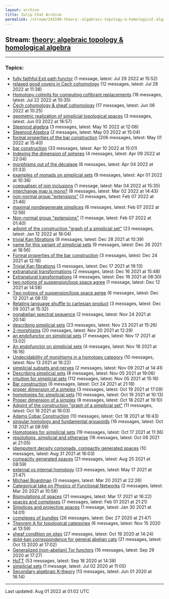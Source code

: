 ```yaml
---
layout: archive
title: Zulip Chat Archive
permalink: /stream/241590-theory:-algebraic-topology-&-homological-algebra/index.html
---
```


## Stream: [theory: algebraic topology & homological algebra](https://mattecapu.github.io/ct-zulip-archive/stream/241590-theory:-algebraic-topology-&-homological-algebra/index.html)
---

### Topics:

* [fully faithful Exit path functor](topic/topic_fully.20faithful.20Exit.20path.20functor.html) (1 message, latest: Jul 29 2022 at 15:52)
* [relaxed good covers in Cech cohomology](topic/topic_relaxed.20good.20covers.20in.20Cech.20cohomology.html) (12 messages, latest: Jul 28 2022 at 11:38)
* [Homotopy colimits for computing cofibrant replacements](topic/topic_Homotopy.20colimits.20for.20computing.20cofibrant.20replacements.html) (18 messages, latest: Jul 22 2022 at 10:35)
* [Čech cohomology & sheaf cohomology](topic/topic_.C4.8Cech.20cohomology.20.26.20sheaf.20cohomology.html) (17 messages, latest: Jun 06 2022 at 10:25)
* [geometric realization of simplicial topological spaces](topic/topic_geometric.20realization.20of.20simplicial.20topological.20spaces.html) (3 messages, latest: Jun 03 2022 at 16:57)
* [Steenrod algebra](topic/topic_Steenrod.20algebra.html) (3 messages, latest: May 10 2022 at 12:06)
* [Steenrod Algebra](topic/topic_Steenrod.20Algebra.html) (2 messages, latest: May 03 2022 at 15:04)
* [formal properties of the bar construction](topic/topic_formal.20properties.20of.20the.20bar.20construction.html) (206 messages, latest: May 01 2022 at 15:40)
* [bar construction](topic/topic_bar.20construction.html) (33 messages, latest: Apr 10 2022 at 15:01)
* [Indexing the dimension of spheres](topic/topic_Indexing.20the.20dimension.20of.20spheres.html) (4 messages, latest: Apr 09 2022 at 22:04)
* [morphisms out of the décalage](topic/topic_morphisms.20out.20of.20the.20d.C3.A9calage.html) (6 messages, latest: Apr 04 2022 at 01:33)
* [examples of monads on simplicial sets](topic/topic_examples.20of.20monads.20on.20simplicial.20sets.html) (9 messages, latest: Apr 01 2022 at 10:36)
* [coequaliser of join inclusions](topic/topic_coequaliser.20of.20join.20inclusions.html) (1 message, latest: Mar 04 2022 at 15:35)
* [interchange map is mono?](topic/topic_interchange.20map.20is.20mono.3F.html) (8 messages, latest: Mar 02 2022 at 14:43)
* [non-normal group "extensions"](topic/topic_non-normal.20group.20.22extensions.22.html) (3 messages, latest: Feb 07 2022 at 21:46)
* [maximal nondegenerate simplices](topic/topic_maximal.20nondegenerate.20simplices.html) (6 messages, latest: Feb 07 2022 at 12:56)
* [Non-normal group "extensions"](topic/topic_Non-normal.20group.20.22extensions.22.html) (1 message, latest: Feb 07 2022 at 01:40)
* [adjoint of the construction "graph of a simplicial set"](topic/topic_adjoint.20of.20the.20construction.20.22graph.20of.20a.20simplicial.20set.22.html) (23 messages, latest: Jan 12 2022 at 18:04)
* [trivial Kan fibrations](topic/topic_trivial.20Kan.20fibrations.html) (8 messages, latest: Dec 28 2021 at 10:39)
* [name for this variant of simplicial sets](topic/topic_name.20for.20this.20variant.20of.20simplicial.20sets.html) (9 messages, latest: Dec 26 2021 at 18:56)
* [Formal properties of the bar construction](topic/topic_Formal.20properties.20of.20the.20bar.20construction.html) (3 messages, latest: Dec 24 2021 at 12:16)
* [Trivial Kan fibrations](topic/topic_Trivial.20Kan.20fibrations.html) (3 messages, latest: Dec 17 2021 at 19:13)
* [extranatural transformations](topic/topic_extranatural.20transformations.html) (2 messages, latest: Dec 16 2021 at 15:48)
* [Extranatural transformations](topic/topic_Extranatural.20transformations.html) (4 messages, latest: Dec 16 2021 at 08:30)
* [two notions of suspension/loop space agree](topic/topic_two.20notions.20of.20suspension.2Floop.20space.20agree.html) (1 message, latest: Dec 12 2021 at 14:58)
* [Two notions of suspension/loop space agree](topic/topic_Two.20notions.20of.20suspension.2Floop.20space.20agree.html) (6 messages, latest: Dec 12 2021 at 08:13)
* [Relating language shuffle to cartesian product](topic/topic_Relating.20language.20shuffle.20to.20cartesian.20product.html) (3 messages, latest: Dec 09 2021 at 15:32)
* [nonabelian spectral sequence](topic/topic_nonabelian.20spectral.20sequence.html) (2 messages, latest: Nov 24 2021 at 20:14)
* [describing simplicial sets](topic/topic_describing.20simplicial.20sets.html) (23 messages, latest: Nov 23 2021 at 15:26)
* [2-morphisms](topic/topic_2-morphisms.html) (20 messages, latest: Nov 20 2021 at 12:29)
* [an endofunctor on simplicial sets](topic/topic_an.20endofunctor.20on.20simplicial.20sets.html) (7 messages, latest: Nov 17 2021 at 13:02)
* [An endofunctor on simplicial sets](topic/topic_An.20endofunctor.20on.20simplicial.20sets.html) (4 messages, latest: Nov 16 2021 at 16:16)
* [Undecidability of morphisms in a homotopy category](topic/topic_Undecidability.20of.20morphisms.20in.20a.20homotopy.20category.html) (10 messages, latest: Nov 13 2021 at 16:22)
* [simplicial subsets and nerves](topic/topic_simplicial.20subsets.20and.20nerves.html) (2 messages, latest: Nov 09 2021 at 14:41)
* [Describing simplicial sets](topic/topic_Describing.20simplicial.20sets.html) (8 messages, latest: Nov 05 2021 at 19:06)
* [intuition for simplicial sets](topic/topic_intuition.20for.20simplicial.20sets.html) (112 messages, latest: Nov 05 2021 at 15:16)
* [Bar construction](topic/topic_Bar.20construction.html) (6 messages, latest: Oct 24 2021 at 21:18)
* [proper dimension of a simplex](topic/topic_proper.20dimension.20of.20a.20simplex.html) (3 messages, latest: Oct 19 2021 at 17:09)
* [homotopies for simplicial sets](topic/topic_homotopies.20for.20simplicial.20sets.html) (10 messages, latest: Oct 19 2021 at 10:13)
* [Proper dimension of a simplex](topic/topic_Proper.20dimension.20of.20a.20simplex.html) (8 messages, latest: Oct 18 2021 at 19:10)
* [Adjoint of the construction "graph of a simplicial set"](topic/topic_Adjoint.20of.20the.20construction.20.22graph.20of.20a.20simplicial.20set.22.html) (11 messages, latest: Oct 18 2021 at 18:03)
* [Adams Cobar Construction](topic/topic_Adams.20Cobar.20Construction.html) (10 messages, latest: Oct 18 2021 at 16:43)
* [singular homology and fundamental groupoids](topic/topic_singular.20homology.20and.20fundamental.20groupoids.html) (16 messages, latest: Oct 18 2021 at 08:59)
* [Homotopies for simplicial sets](topic/topic_Homotopies.20for.20simplicial.20sets.html) (19 messages, latest: Oct 17 2021 at 11:36)
* [resolutions, simplicial and otherwise](topic/topic_resolutions.2C.20simplicial.20and.20otherwise.html) (16 messages, latest: Oct 08 2021 at 21:05)
* [Idempotent density comonads, compactly generated spaces](topic/topic_Idempotent.20density.20comonads.2C.20compactly.20generated.20spaces.html) (10 messages, latest: Aug 31 2021 at 16:03)
* [compactly generated spaces](topic/topic_compactly.20generated.20spaces.html) (21 messages, latest: Aug 25 2021 at 08:59)
* [external vs internal homology](topic/topic_external.20vs.20internal.20homology.html) (23 messages, latest: May 17 2021 at 21:47)
* [Michael Boardman](topic/topic_Michael.20Boardman.html) (3 messages, latest: Mar 20 2021 at 22:28)
* [Categorical take on Physics of Functional Networks](topic/topic_Categorical.20take.20on.20Physics.20of.20Functional.20Networks.html) (2 messages, latest: Mar 20 2021 at 10:58)
* [Bisimulations of spaces](topic/topic_Bisimulations.20of.20spaces.html) (21 messages, latest: Mar 17 2021 at 16:22)
* [spaces and complexes](topic/topic_spaces.20and.20complexes.html) (7 messages, latest: Feb 01 2021 at 21:21)
* [Simplices and projective spaces](topic/topic_Simplices.20and.20projective.20spaces.html) (1 message, latest: Jan 30 2021 at 14:01)
* [complexes of bundles](topic/topic_complexes.20of.20bundles.html) (26 messages, latest: Dec 27 2020 at 21:47)
* [Theorem A for topological categories](topic/topic_Theorem.20A.20for.20topological.20categories.html) (6 messages, latest: Nov 15 2020 at 13:59)
* [sheaf condition on sites](topic/topic_sheaf.20condition.20on.20sites.html) (27 messages, latest: Oct 19 2020 at 14:24)
* [dold-kan correspondence for general abelian cats](topic/topic_dold-kan.20correspondence.20for.20general.20abelian.20cats.html) (21 messages, latest: Oct 13 2020 at 17:02)
* [Generalized (non-abelian) Tor functors](topic/topic_Generalized.20(non-abelian).20Tor.20functors.html) (16 messages, latest: Sep 29 2020 at 17:27)
* [HoTT](topic/topic_HoTT.html) (53 messages, latest: Sep 18 2020 at 14:38)
* [simplicial sets](topic/topic_simplicial.20sets.html) (1 message, latest: Jul 02 2020 at 11:05)
* [Secondary algebraic K-theory](topic/topic_Secondary.20algebraic.20K-theory.html) (13 messages, latest: Jun 01 2020 at 16:14)

<hr><p>Last updated: Aug 01 2022 at 01:02 UTC</p>